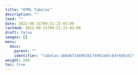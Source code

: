 ```yaml
---
title: "HTML Tabelas"
description: ""
lead: ""
date: 2022-08-31T09:51:23-03:00
lastmod: 2022-08-31T09:51:23-03:00
draft: false
images: []
menu:
  docs:
    parent: ""
    identifier: "tabelas-ab64672a80026174992a85cb4f4d0161"
weight: 200
toc: true
---
```

